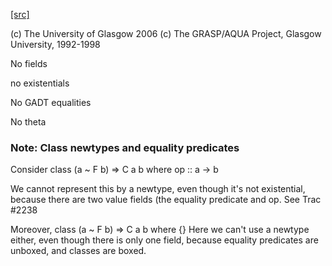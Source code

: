 [[src]](https://github.com/ghc/ghc/tree/master/compiler/iface/BuildTyCl.hs)

(c) The University of Glasgow 2006
(c) The GRASP/AQUA Project, Glasgow University, 1992-1998


 No fields 

 no existentials 

 No GADT equalities 

 No theta 

### Note: Class newtypes and equality predicates

Consider
        class (a ~ F b) => C a b where
          op :: a -> b

We cannot represent this by a newtype, even though it's not
existential, because there are two value fields (the equality
predicate and op. See Trac #2238

Moreover,
          class (a ~ F b) => C a b where {}
Here we can't use a newtype either, even though there is only
one field, because equality predicates are unboxed, and classes
are boxed.
